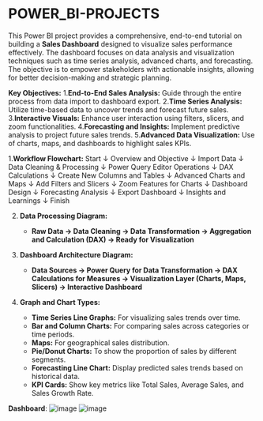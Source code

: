 # POWER_BI-PROJECTS
This Power BI project provides a comprehensive, end-to-end tutorial on building a **Sales Dashboard** designed to visualize sales performance effectively. The dashboard focuses on data analysis and visualization techniques such as time series analysis, advanced charts, and forecasting. The objective is to empower stakeholders with actionable insights, allowing for better decision-making and strategic planning.

**Key Objectives:**
1.**End-to-End Sales Analysis:** Guide through the entire process from data import to dashboard export.
2.**Time Series Analysis:** Utilize time-based data to uncover trends and forecast future sales.
3.**Interactive Visuals:** Enhance user interaction using filters, slicers, and zoom functionalities.
4.**Forecasting and Insights:** Implement predictive analysis to project future sales trends.
5.**Advanced Data Visualization:** Use of charts, maps, and dashboards to highlight sales KPIs.


1.**Workflow Flowchart:**
   Start
   ↓ 
   Overview and Objective
   ↓ 
   Import Data
   ↓ 
   Data Cleaning & Processing
   ↓ 
   Power Query Editor Operations
   ↓ 
   DAX Calculations
   ↓ 
   Create New Columns and Tables
   ↓ 
   Advanced Charts and Maps
   ↓ 
   Add Filters and Slicers
   ↓ 
   Zoom Features for Charts
   ↓ 
   Dashboard Design
   ↓ 
   Forecasting Analysis
   ↓ 
   Export Dashboard
   ↓ 
   Insights and Learnings
   ↓ 
   Finish

2. **Data Processing Diagram:**
   - **Raw Data → Data Cleaning → Data Transformation → Aggregation and Calculation (DAX) → Ready for Visualization**

3. **Dashboard Architecture Diagram:**
   - **Data Sources → Power Query for Data Transformation → DAX Calculations for Measures → Visualization Layer (Charts, Maps, Slicers) → Interactive Dashboard**

4. **Graph and Chart Types:**
   - **Time Series Line Graphs:** For visualizing sales trends over time.
   - **Bar and Column Charts:** For comparing sales across categories or time periods.
   - **Maps:** For geographical sales distribution.
   - **Pie/Donut Charts:** To show the proportion of sales by different segments.
   - **Forecasting Line Chart:** Display predicted sales trends based on historical data.
   - **KPI Cards:** Show key metrics like Total Sales, Average Sales, and Sales Growth Rate.


**Dashboard**:
![image](https://github.com/user-attachments/assets/dd5437b4-c130-4660-b50f-a87444f3b39a)
![image](https://github.com/user-attachments/assets/e6024c86-1830-47d4-8f64-dc8a4ad1de83)




